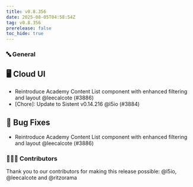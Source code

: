 ```yaml
---
title: v0.8.356
date: 2025-08-05T04:58:54Z
tag: v0.8.356
prerelease: false
toc_hide: true
---
```


### 🔤 General
## 🖥 Cloud UI

- Reintroduce Academy Content List component with enhanced filtering and layout @leecalcote (#3886)
- [Chore]: Update to Sistent v0.14.216 @l5io (#3884)

## 🐛 Bug Fixes

- Reintroduce Academy Content List component with enhanced filtering and layout @leecalcote (#3886)

### 👨🏽‍💻 Contributors

Thank you to our contributors for making this release possible:
@l5io, @leecalcote and @ritzorama

